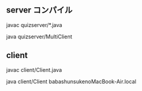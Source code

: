 server コンパイル
----------------

javac quizserver/*.java

java quizserver/MultiClient


client
----------------------
javac client/Client.java

java client/Client babashunsukenoMacBook-Air.local
